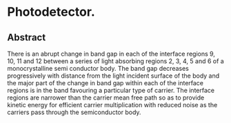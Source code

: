 # Photodetector.

## Abstract
There is an abrupt change in band gap in each of the interface regions 9, 10, 11 and 12 between a series of light absorbing regions 2, 3, 4, 5 and 6 of a monocrystalline semi conductor body. The band gap decreases progressively with distance from the light incident surface of the body and the major part of the change in band gap within each of the interface regions is in the band favouring a particular type of carrier. The interface regions are narrower than the carrier mean free path so as to provide kinetic energy for efficient carrier multiplication with reduced noise as the carriers pass through the semiconductor body.